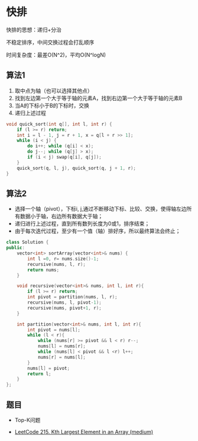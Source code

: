 # 快排

快排的思想：递归+分治

不稳定排序，中间交换过程会打乱顺序

时间复杂度：最差O(N^2)，平均O(N^logN)

## 算法1

1. 取中点为轴（也可以选择其他点）
2. 找到左边第一个大于等于轴的元素A，找到右边第一个大于等于轴的元素B
3. 当A的下标小于B的下标时，交换
4. 递归上述过程

```cpp
void quick_sort(int q[], int l, int r) {
    if (l >= r) return;
    int i = l - 1, j = r + 1, x = q[l + r >> 1];
    while (i < j) {
        do i++; while (q[i] < x);
        do j--; while (q[j] > x);
        if (i < j) swap(q[i], q[j]);
    }
    quick_sort(q, l, j), quick_sort(q, j + 1, r);
}
```

## 算法2

- 选择一个轴（pivot），下标i, j,通过不断移动下标、比较、交换，使得轴左边所有数据小于轴，右边所有数据大于轴；
- 递归进行上述过程，直到所有数列长度为0或1，排序结束；
- 由于每次迭代过程，至少有一个值（轴）排好序，所以最终算法会终止；

```cpp
class Solution {
public:
    vector<int> sortArray(vector<int>& nums) {
        int l =0, r= nums.size()-1;
        recursive(nums, l, r);
        return nums;
    }

    void recursive(vector<int>& nums, int l, int r){
        if (l >= r) return;
        int pivot = partition(nums, l, r);
        recursive(nums, l, pivot-1);
        recursive(nums, pivot+1, r);
    }

    int partition(vector<int>& nums, int l, int r){
        int pivot = nums[l];
        while (l < r){
            while (nums[r] >= pivot && l < r) r--;
            nums[l] = nums[r];
            while (nums[l] < pivot && l <r) l++;
            nums[r] = nums[l];
        }
        nums[l] = pivot;
        return l;
    }
};
```

## 题目

- Top-K问题

- [LeetCode 215. Kth Largest Element in an Array (medium)](https://github.com/muyids/leetcode/blob/master/algorithms/201-300/215.kth-largest-element-in-an-array.md)
